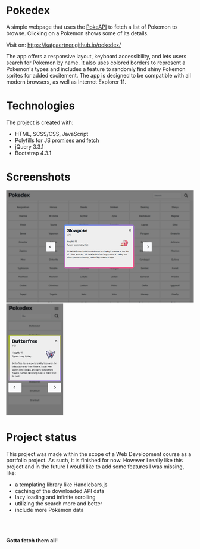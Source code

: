 # Pokedex

A simple webpage that uses the [PokeAPI](https://pokeapi.co/) to fetch a list of Pokemon to browse. Clicking on a Pokemon shows some of its details.

Visit on: <https://katgaertner.github.io/pokedex/>

The app offers a responsive layout, keyboard accessibility, and lets users search for Pokemon by name. It also uses colored borders to represent a Pokemon's types and includes a feature to randomly find shiny Pokemon sprites for added excitement. The app is designed to be compatible with all modern browsers, as well as Internet Explorer 11.

# Technologies

The project is created with:
- HTML, SCSS/CSS, JavaScript
- Polyfills for JS [promises](https://github.com/taylorhakes/promise-polyfill) and [fetch](https://github.com/github/fetch)
- jQuery 3.3.1
- Bootstrap 4.3.1

# Screenshots

<img src="https://raw.githubusercontent.com/KatGaertner/pokedex/task11/screenshots/desktop.jpg" alt="Desktop interface" height="300px">
<img src="https://raw.githubusercontent.com/KatGaertner/pokedex/task11/screenshots/mobile.jpg" alt="Mobile interface" height="300px">

<a name="webpage-cut"></a>
# Project status

This project was made within the scope of a Web Development course as a portfolio project. As such, it is finished for now.
However I really like this project and in the future I would like to add some features I was missing, like:
- a templating library like Handlebars.js
- caching of the downloaded API data
- lazy loading and infinite scrolling
- utilizing the search more and better
- include more Pokemon data

\
\
\
**Gotta fetch them all!**
